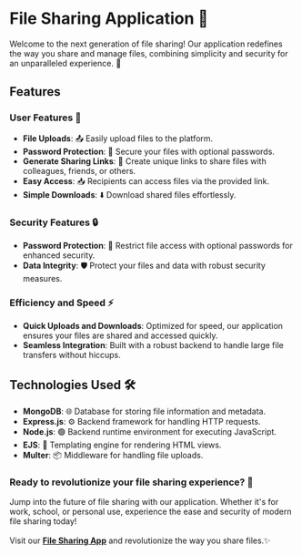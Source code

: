 # File Sharing Application 📂

Welcome to the next generation of file sharing! Our application redefines the way you share and manage files, combining simplicity and security for an unparalleled experience. 🌟

## Features

### User Features 👥
- **File Uploads**: 📤 Easily upload files to the platform.
- **Password Protection**: 🔐 Secure your files with optional passwords.
- **Generate Sharing Links**: 🔗 Create unique links to share files with colleagues, friends, or others.
- **Easy Access**: 📥 Recipients can access files via the provided link.
- **Simple Downloads**: ⬇️ Download shared files effortlessly.

### Security Features 🔒
- **Password Protection**: 🔐 Restrict file access with optional passwords for enhanced security.
- **Data Integrity**: 🛡️ Protect your files and data with robust security measures.

### Efficiency and Speed ⚡
- **Quick Uploads and Downloads**: Optimized for speed, our application ensures your files are shared and accessed quickly.
- **Seamless Integration**: Built with a robust backend to handle large file transfers without hiccups.

## Technologies Used 🛠️
- **MongoDB**: 🌐 Database for storing file information and metadata.
- **Express.js**: ⚙️ Backend framework for handling HTTP requests.
- **Node.js**: 🟢 Backend runtime environment for executing JavaScript.
- **EJS**: 🎨 Templating engine for rendering HTML views.
- **Multer**: 📦 Middleware for handling file uploads.

### Ready to revolutionize your file sharing experience? 🚀
Jump into the future of file sharing with our application. Whether it's for work, school, or personal use, experience the ease and security of modern file sharing today!
<br><br>
Visit our **[File Sharing App](https://file-sharing-sitef.onrender.com)** and revolutionize the way you share files.✨

